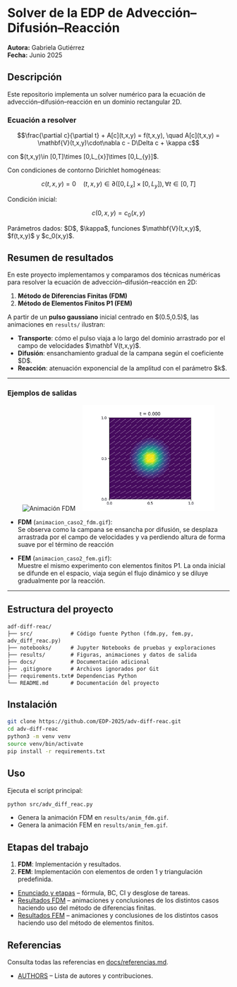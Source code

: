 # Solver de la EDP de Advección–Difusión–Reacción 
**Autora:** Gabriela Gutiérrez  
**Fecha:** Junio 2025  

## Descripción

Este repositorio implementa un solver numérico para la ecuación de advección–difusión–reacción en un dominio rectangular 2D.

### Ecuación a resolver

```math
\frac{\partial c}{\partial t} + A[c](t,x,y) = f(t,x,y), \quad
A[c](t,x,y) = \mathbf{V}(t,x,y)\cdot\nabla c - D\Delta c + \kappa c
```

con \$(t,x,y)\in [0,T]\times [0,L_{x}]\times [0,L_{y}]\$.

Con condiciones de contorno Dirichlet homogéneas:

```math
c(t,x,y) = 0 \quad (t, x, y) \in \partial([0,L_{x}]\times[0,L_{y}]), \forall t\in[0,T]
```

Condición inicial:

```math
c(0,x,y) = c_0(x,y)
```

Parámetros dados: \$D\$, \$\kappa\$, funciones \$\mathbf{V}(t,x,y)\$, \$f(t,x,y)\$ y \$c\_0(x,y)\$.

## Resumen de resultados

En este proyecto implementamos y comparamos dos técnicas numéricas para resolver la ecuación de advección–difusión–reacción en 2D:

1. **Método de Diferencias Finitas (FDM)**  
2. **Método de Elementos Finitos P1 (FEM)**  

A partir de un **pulso gaussiano** inicial centrado en \$(0.5,0.5)\$, las animaciones en `results/` ilustran:

- **Transporte**: cómo el pulso viaja a lo largo del dominio arrastrado por el campo de velocidades \$\mathbf V(t,x,y)\$.  
- **Difusión**: ensanchamiento gradual de la campana según el coeficiente \$D\$.  
- **Reacción**: atenuación exponencial de la amplitud con el parámetro \$k\$.  

---

### Ejemplos de salidas

<p align="center">
  <img src="results/animacion_caso2_fdm.gif" alt="Animación FDM" width="320"/>
  &nbsp;&nbsp;
  <img src="results/animacion_caso2_fem.gif" alt="Animación FEM" width="300"/>
</p>

- **FDM** (`animacion_caso2_fdm.gif`):  
    Se observa como la campana se ensancha por difusión, se desplaza arrastrada por el campo de velocidades y va perdiendo altura de forma suave por el término de reacción

- **FEM** (`animacion_caso2_fem.gif`):  
    Muestre el mismo experimento con elementos finitos P1. La onda inicial se difunde en el espacio, viaja según el flujo dinámico y se diluye gradualmente por la reacción.

---

## Estructura del proyecto

```
adf-diff-reac/
├── src/            # Código fuente Python (fdm.py, fem.py, adv_diff_reac.py)
├── notebooks/      # Jupyter Notebooks de pruebas y exploraciones
├── results/        # Figuras, animaciones y datos de salida
├── docs/           # Documentación adicional
├── .gitignore      # Archivos ignorados por Git
├── requirements.txt# Dependencias Python
└── README.md       # Documentación del proyecto
```

## Instalación

```bash
git clone https://github.com/EDP-2025/adv-diff-reac.git
cd adv-diff-reac
python3 -m venv venv
source venv/bin/activate
pip install -r requirements.txt
```

## Uso

Ejecuta el script principal:

```bash
python src/adv_diff_reac.py
```

* Genera la animación FDM en `results/anim_fdm.gif`.
* Genera la animación FEM en `results/anim_fem.gif`.

## Etapas del trabajo

1. **FDM**: Implementación y resultados.
2. **FEM**: Implementación con elementos de orden 1 y triangulación predefinida.

- [Enunciado y etapas](docs/problema.md) – fórmula, BC, CI y desglose de tareas.
- [Resultados FDM](docs/resultados_fdm.md) – animaciones y conclusiones de los distintos casos haciendo uso del método de diferencias finitas.
- [Resultados FEM](docs/resultados_fem.md) – animaciones y conclusiones de los distintos casos haciendo uso del método de elementos finitos.


## Referencias

Consulta todas las referencias en [docs/referencias.md](docs/referencias.md).


- [AUTHORS](AUTHORS.md) – Lista de autores y contribuciones.

